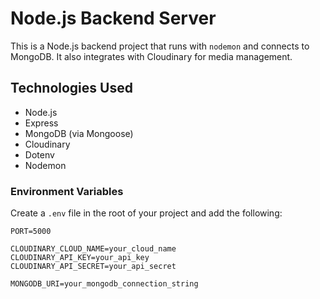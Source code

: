 # Node.js Backend Server

This is a Node.js backend project that runs with `nodemon` and connects to MongoDB. It also integrates with Cloudinary for media management.

## Technologies Used

- Node.js
- Express
- MongoDB (via Mongoose)
- Cloudinary
- Dotenv
- Nodemon



### Environment Variables

Create a `.env` file in the root of your project and add the following:

```env
PORT=5000

CLOUDINARY_CLOUD_NAME=your_cloud_name
CLOUDINARY_API_KEY=your_api_key
CLOUDINARY_API_SECRET=your_api_secret

MONGODB_URI=your_mongodb_connection_string


